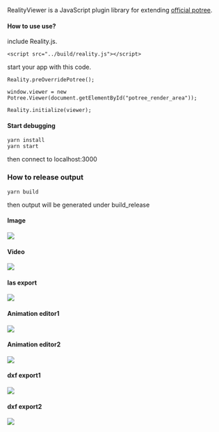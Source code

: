 RealityViewer is a JavaScript plugin library for extending [official potree](https://github.com/potree/potree).
  
#### How to use use?   
   include Reality.js.
   ```
   <script src="../build/reality.js"></script>
   ```


   start your app with this code.
        
    Reality.preOverridePotree();
        
    window.viewer = new Potree.Viewer(document.getElementById("potree_render_area"));
        
    Reality.initialize(viewer);

#### Start debugging
    yarn install
    yarn start
    
  then connect to localhost:3000
 
### How to release output
    yarn build
    
   then output will be generated under build_release 

#### Image
[![](http://img.youtube.com/vi/k9oqRnEPoiQ/0.jpg)](http://www.youtube.com/watch?v=k9oqRnEPoiQ "")
   
#### Video
 
[![](http://img.youtube.com/vi/OWpacthmOfI/0.jpg)](http://www.youtube.com/watch?v=OWpacthmOfI "")


#### las export

[![](http://img.youtube.com/vi/MayBCCr87zg/0.jpg)](http://www.youtube.com/watch?v=MayBCCr87zg "")


#### Animation editor1

[![](http://img.youtube.com/vi/TStCZtLJVQs/0.jpg)](http://www.youtube.com/watch?v=TStCZtLJVQs "")

#### Animation editor2

[![](http://img.youtube.com/vi/4TvGHsnn4Rc/0.jpg)](http://www.youtube.com/watch?v=4TvGHsnn4Rc "")

#### dxf export1 

[![](http://img.youtube.com/vi/HCuclkiYMEU/0.jpg)](http://www.youtube.com/watch?v=HCuclkiYMEU "")

#### dxf export2 

[![](http://img.youtube.com/vi/RC-u0scSZF0/0.jpg)](http://www.youtube.com/watch?v=RC-u0scSZF0 "")

